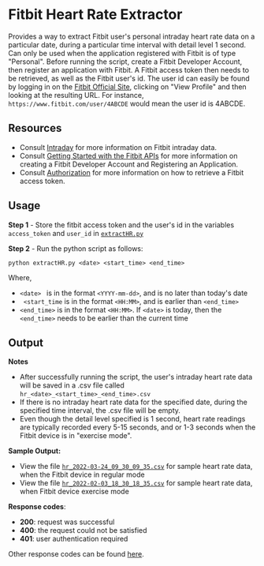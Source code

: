 # Fitbit Heart Rate Extractor
Provides a way to extract Fitbit user's personal intraday heart rate data on a particular date, during a particular time interval with detail level 1 second.
Can only be used when the application registered with Fitbit is of type "Personal". Before running the script, create a Fitbit Developer Account, then register an application with Fitbit. A Fitbit access token then needs to be retrieved, as well as the Fitbit user's id. The user id can easily be found by logging in on the [Fitbit Official Site][0], clicking on "View Profile" and then looking at the resulting URL. For instance, ``https://www.fitbit.com/user/4ABCDE`` would mean the user id is 4ABCDE.

[0]: https://www.fitbit.com/

## Resources
- Consult [Intraday][1] for more information on Fitbit intraday data.
- Consult [Getting Started with the Fitbit APIs][2] for more information on creating a Fitbit Developer Account and Registering an Application.
- Consult [Authorization][3] for more information on how to retrieve a Fitbit access token.

[1]: https://dev.fitbit.com/build/reference/web-api/intraday/
[2]: https://dev.fitbit.com/build/reference/web-api/developer-guide/getting-started/
[3]: https://dev.fitbit.com/build/reference/web-api/developer-guide/authorization/

## Usage

**Step 1** - Store the fitbit access token and the user's id in the variables ```access_token``` and ```user_id``` in [`extractHR.py`](extractHR.py)

**Step 2** - Run the python script as follows:
```
python extractHR.py <date> <start_time> <end_time>
```
Where,
- ```<date> ```         is in the format ```<YYYY-mm-dd>```, and is no later than today's date
- ``` <start_time```    is in the format ```<HH:MM>```, and is earlier than ```<end_time>```
- ```<end_time>```      is in the format ```<HH:MM>```. If ```<date>``` is today, then the ```<end_time>``` needs to be earlier than the current time

## Output
**Notes**
- After successfully running the script, the user's intraday heart rate data will be saved in a .csv file called ```hr_<date>_<start_time>_<end_time>.csv```
- If there is no intraday heart rate data for the specified date, during the specified time interval, the .csv file will be empty.
- Even though the detail level specified is 1 second, heart rate readings are typically recorded every 5-15 seconds, and or 1-3 seconds when the Fitbit device is in "exercise mode".

**Sample Output:**
- View the file [`hr_2022-03-24_09_30_09_35.csv`](hr_2022-03-24_09_30_09_35.csv) for sample heart rate data, when the Fitbit device in regular mode
- View the file [`hr_2022-02-03_18_30_18_35.csv`](hr_2022-02-03_18_30_18_35.csv) for sample heart rate data, when Fitbit device exercise mode

**Response codes**:
- **200**: request was successful
- **400**: the request could not be satisfied
- **401**: user authentication required

Other response codes can be found [here][4].

[4]: https://dev.fitbit.com/build/reference/web-api/troubleshooting-guide/error-messages/
